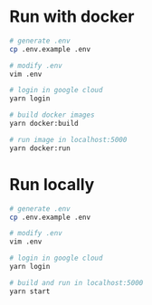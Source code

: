 # Run with docker

```bash
# generate .env
cp .env.example .env

# modify .env
vim .env

# login in google cloud
yarn login

# build docker images
yarn docker:build

# run image in localhost:5000
yarn docker:run
```

# Run locally

```bash
# generate .env
cp .env.example .env

# modify .env
vim .env

# login in google cloud
yarn login

# build and run in localhost:5000
yarn start
```
